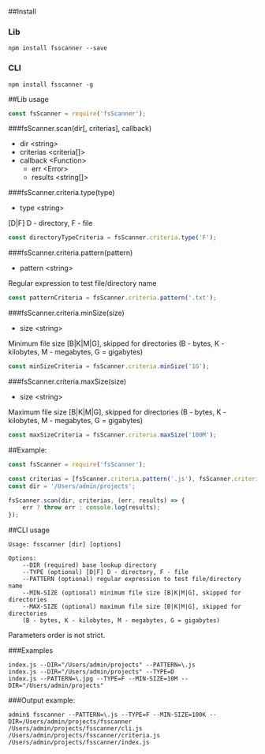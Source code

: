 ##Install
### Lib
```shell
npm install fsscanner --save
```

### CLI
```shell
npm install fsscanner -g
```

##Lib usage

```js
const fsScanner = require('fsScanner');
```

###fsScanner.scan(dir[, criterias], callback)
- dir \<string\>
- criterias \<criteria[]\>
- callback \<Function\>
    - err \<Error\>
    - results \<string[]\>

###fsScanner.criteria.type(type)
- type \<string\>

[D|F] D - directory, F - file
```js
const directoryTypeCriteria = fsScanner.criteria.type('F');
```

###fsScanner.criteria.pattern(pattern)
- pattern \<string\>

Regular expression to test file/directory name
```js
const patternCriteria = fsScanner.criteria.pattern('.txt');
```

###fsScanner.criteria.minSize(size)
- size \<string\>

Minimum file size [B|K|M|G], skipped for directories (B - bytes, K - kilobytes, M - megabytes, G = gigabytes)
```js
const minSizeCriteria = fsScanner.criteria.minSize('1G');
```

###fsScanner.criteria.maxSize(size)
- size \<string\>

Maximum file size [B|K|M|G], skipped for directories (B - bytes, K - kilobytes, M - megabytes, G = gigabytes)
```js
const maxSizeCriteria = fsScanner.criteria.maxSize('100M');
```

##Example:
```js
const fsScanner = require('fsScanner');

const criterias = [fsScanner.criteria.pattern('.js'), fsScanner.criteria.type('F'), fsScanner.criteria.minSize('1000K')];
const dir = '/Users/admin/projects';

fsScanner.scan(dir, criterias, (err, results) => {
    err ? throw err : console.log(results);
});
```

##CLI usage
```shell
Usage: fsscanner [dir] [options]
 
Options:
    --DIR (required) base lookup directory
    --TYPE (optional) [D|F] D - directory, F - file
    --PATTERN (optional) regular expression to test file/directory name
    --MIN-SIZE (optional) minimum file size [B|K|M|G], skipped for directories
    --MAX-SIZE (optional) maximum file size [B|K|M|G], skipped for directories
    (B - bytes, K - kilobytes, M - megabytes, G = gigabytes)
```
    
Parameters order is not strict.

###Examples
```shell
index.js --DIR="/Users/admin/projects" --PATTERN=\.js
index.js --DIR="/Users/admin/projects" --TYPE=D
index.js --PATTERN=\.jpg --TYPE=F --MIN-SIZE=10M --DIR="/Users/admin/projects"
```

###Output example:
```shell
admin$ fsscanner --PATTERN=\.js --TYPE=F --MIN-SIZE=100K --DIR=/Users/admin/projects/fsscanner
/Users/admin/projects/fsscanner/cli.js
/Users/admin/projects/fsscanner/criteria.js
/Users/admin/projects/fsscanner/index.js
```